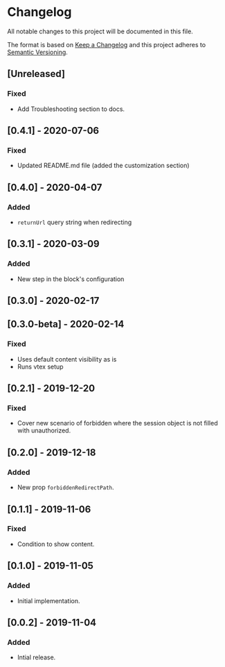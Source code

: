 # Changelog

All notable changes to this project will be documented in this file.

The format is based on [Keep a Changelog](http://keepachangelog.com/en/1.0.0/)
and this project adheres to [Semantic Versioning](http://semver.org/spec/v2.0.0.html).

## [Unreleased]
### Fixed
- Add Troubleshooting section to docs.

## [0.4.1] - 2020-07-06
### Fixed

- Updated README.md file (added the customization section)

## [0.4.0] - 2020-04-07

### Added

- `returnUrl` query string when redirecting

## [0.3.1] - 2020-03-09

### Added

- New step in the block's configuration

## [0.3.0] - 2020-02-17

## [0.3.0-beta] - 2020-02-14

### Fixed

- Uses default content visibility as is
- Runs vtex setup

## [0.2.1] - 2019-12-20

### Fixed

- Cover new scenario of forbidden where the session object is not filled with unauthorized.

## [0.2.0] - 2019-12-18

### Added

- New prop `forbiddenRedirectPath`.

## [0.1.1] - 2019-11-06

### Fixed

- Condition to show content.

## [0.1.0] - 2019-11-05

### Added

- Initial implementation.

## [0.0.2] - 2019-11-04

### Added

- Intial release.

